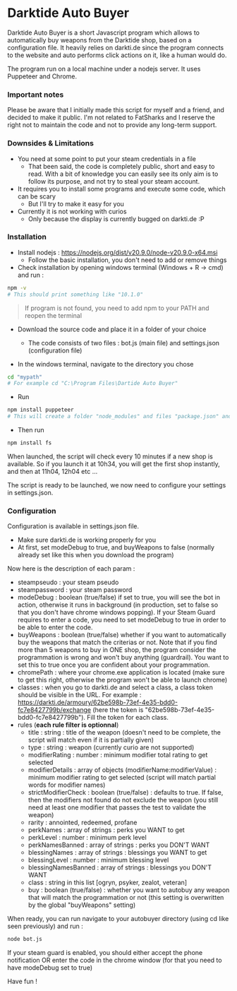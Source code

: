 # Darktide Auto Buyer

Darktide Auto Buyer is a short Javascript program which allows to automatically buy weapons from the Darktide shop, based on a configuration file. It heavily relies on darkti.de since the program connects to the website and auto performs click actions on it, like a human would do.

The program run on a local machine under a nodejs server. It uses Puppeteer and Chrome.

### Important notes

Please be aware that I initially made this script for myself and a friend, and decided to make it public. I'm not related to FatSharks and I reserve the right not to maintain the code and not to provide any long-term support.

### Downsides & Limitations
- You need at some point to put your steam credentials in a file
    - That been said, the code is completely public, short and easy to read. With a bit of knowledge you can easily see its only aim is to follow its purpose, and not try to steal your steam account.
- It requires you to install some programs and execute some code, which can be scary
    - But I'll try to make it easy for you
- Currently it is not working with curios
    - Only because the display is currently bugged on darkti.de :P 

### Installation
- Install nodejs : https://nodejs.org/dist/v20.9.0/node-v20.9.0-x64.msi
    - Follow the basic installation, you don't need to add or remove things
- Check installation by opening windows terminal (Windows + R -> cmd) and run :
```sh
npm -v
# This should print something like "10.1.0"
```
> If program is not found, you need to add npm to your PATH and reopen the terminal

- Download the source code and place it in a folder of your choice
    - The code consists of two files : bot.js (main file) and settings.json (configuration file)

- In the windows terminal, navigate to the directory you chose
```sh
cd "mypath"
# For example cd "C:\Program Files\Dartide Auto Buyer"
```
- Run
```sh
npm install puppeteer
# This will create a folder "node_modules" and files "package.json" and "package-lock.json" next to the files you just downloaded
```
- Then run
```sh
npm install fs
```
When launched, the script will check every 10 minutes if a new shop is available. So if you launch it at 10h34, you will get the first shop instantly, and then at 11h04, 12h04 etc ...

The script is ready to be launched, we now need to configure your settings in settings.json.

### Configuration

Configuration is available in settings.json file.
- Make sure darkti.de is working properly for you
- At first, set modeDebug to true, and buyWeapons to false (normally already set like this when you download the program)

Now here is the description of each param : 
- steampseudo : your steam pseudo
- steampassword : your steam password
- modeDebug : boolean (true/false) if set to true, you will see the bot in action, otherwise it runs in background (in production, set to false so that you don't have chrome windows popping). If your Steam Guard requires to enter a code, you need to set modeDebug to true in order to be able to enter the code.
- buyWeapons : boolean (true/false) whether if you want to automatically buy the weapons that match the criterias or not. Note that if you find more than 5 weapons to buy in ONE shop, the program consider the programmation is wrong and won't buy anything (guardrail). You want to set this to true once you are confident about your programmation.
- chromePath : where your chrome.exe application is located (make sure to get this right, otherwise the program won't be able to launch chrome)
- classes : when you go to darkti.de and select a class, a class token should be visible in the URL. For example : https://darkti.de/armoury/62be598b-73ef-4e35-bdd0-fc7e8427799b/exchange (here the token is "62be598b-73ef-4e35-bdd0-fc7e8427799b"). Fill the token for each class.
- rules (**each rule filter is optionnal**)
    -   title : string : title of the weapon (doesn't need to be complete, the script will match even if it is partially given)
    -   type : string : weapon (currently curio are not supported)
    -   modifierRating : number : minimum modifier total rating to get selected
    -   modifierDetails : array of objects (modifierName:modifierValue) : minimum modifier rating to get selected (script will match partial words for modifier names)
    -   strictModifierCheck : boolean (true/false) : defaults to true. If false, then the modifiers not found do not exclude the weapon (you still need at least one modifier that passes the test to validate the weapon)
    -   rarity : annointed, redeemed, profane
    -   perkNames : array of strings : perks you WANT to get
    -   perkLevel : number : minimum perk level
    -   perkNamesBanned : array of strings : perks you DON'T WANT
    -   blessingNames : array of strings : blessings you WANT to get
    -   blessingLevel : number : minimum blessing level
    -   blessingNamesBanned : array of strings : blessings you DON'T WANT
    -   class : string in this list [ogryn, psyker, zealot, veteran]
    -   buy : boolean (true/false) : whether you want to autobuy any weapon that will match the programmation or not (this setting is overwritten by the global "buyWeapons" setting)

When ready, you can run navigate to your autobuyer directory (using cd like seen previously) and run :
```sh
node bot.js
```
If your steam guard is enabled, you should either accept the phone notification OR enter the code in the chrome window (for that you need to have modeDebug set to true)

Have fun !